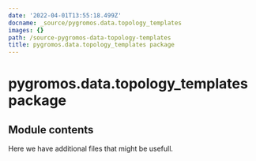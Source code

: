 ```yaml
---
date: '2022-04-01T13:55:18.499Z'
docname: _source/pygromos.data.topology_templates
images: {}
path: /source-pygromos-data-topology-templates
title: pygromos.data.topology_templates package
---
```


# pygromos.data.topology_templates package

## Module contents

Here we have additional files that might be usefull.
